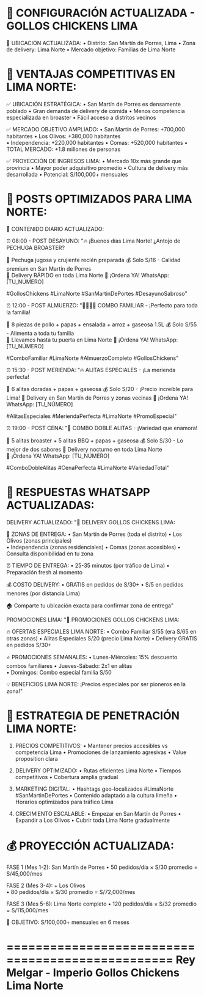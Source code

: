 🏢 CONFIGURACIÓN ACTUALIZADA - GOLLOS CHICKENS LIMA
==================================================

📍 UBICACIÓN ACTUALIZADA:
• Distrito: San Martín de Porres, Lima
• Zona de delivery: Lima Norte
• Mercado objetivo: Familias de Lima Norte

🎯 VENTAJAS COMPETITIVAS EN LIMA NORTE:
======================================

✅ UBICACIÓN ESTRATÉGICA:
• San Martín de Porres es densamente poblado
• Gran demanda de delivery de comida
• Menos competencia especializada en broaster
• Fácil acceso a distritos vecinos

✅ MERCADO OBJETIVO AMPLIADO:
• San Martín de Porres: +700,000 habitantes
• Los Olivos: +380,000 habitantes  
• Independencia: +220,000 habitantes
• Comas: +520,000 habitantes
• TOTAL MERCADO: +1.8 millones de personas

✅ PROYECCIÓN DE INGRESOS LIMA:
• Mercado 10x más grande que provincia
• Mayor poder adquisitivo promedio
• Cultura de delivery más desarrollada
• Potencial: S/100,000+ mensuales

🚀 POSTS OPTIMIZADOS PARA LIMA NORTE:
====================================

📅 CONTENIDO DIARIO ACTUALIZADO:

⏰ 08:00 - POST DESAYUNO:
"🔥 ¡Buenos días Lima Norte! ¿Antojo de PECHUGA BROASTER?

🍗 Pechuga jugosa y crujiente recién preparada
💰 Solo S/16 - Calidad premium en San Martín de Porres  
📍 Delivery RÁPIDO en toda Lima Norte
🚀 ¡Ordena YA! WhatsApp: [TU_NÚMERO]

#GollosChickens #LimaNorte #SanMartinDePortes #DesayunoSabroso"

⏰ 12:00 - POST ALMUERZO:
"👨‍👩‍👧‍👦 COMBO FAMILIAR - ¡Perfecto para toda la familia!

🍗 8 piezas de pollo + papas + ensalada + arroz + gaseosa 1.5L
💰 Solo S/55 - Alimenta a toda tu familia  
📍 Llevamos hasta tu puerta en Lima Norte
🚀 ¡Ordena YA! WhatsApp: [TU_NÚMERO]

#ComboFamiliar #LimaNorte #AlmuerzoCompleto #GollosChickens"

⏰ 15:30 - POST MERIENDA:
"🔥 ALITAS ESPECIALES - ¡La merienda perfecta!

🍗 6 alitas doradas + papas + gaseosa
💰 Solo S/20 - ¡Precio increíble para Lima!
📍 Delivery en San Martín de Porres y zonas vecinas
🚀 ¡Ordena YA! WhatsApp: [TU_NÚMERO]

#AlitasEspeciales #MeriendaPerfecta #LimaNorte #PromoEspecial"

⏰ 19:00 - POST CENA:
"🌙 COMBO DOBLE ALITAS - ¡Variedad que enamora!

🍗 5 alitas broaster + 5 alitas BBQ + papas + gaseosa
💰 Solo S/30 - Lo mejor de dos sabores
📍 Delivery nocturno en toda Lima Norte  
🚀 ¡Ordena YA! WhatsApp: [TU_NÚMERO]

#ComboDobleAlitas #CenaPerfecta #LimaNorte #VariedadTotal"

🤖 RESPUESTAS WHATSAPP ACTUALIZADAS:
===================================

DELIVERY ACTUALIZADO:
"🚚 DELIVERY GOLLOS CHICKENS LIMA:

📍 ZONAS DE ENTREGA:
• San Martín de Porres (toda el distrito)
• Los Olivos (zonas principales)  
• Independencia (zonas residenciales)
• Comas (zonas accesibles)
• Consulta disponibilidad en tu zona

⏰ TIEMPO DE ENTREGA:
• 25-35 minutos (por tráfico de Lima)
• Preparación fresh al momento

💰 COSTO DELIVERY:
• GRATIS en pedidos de S/30+
• S/5 en pedidos menores (por distancia Lima)

🏠 Comparte tu ubicación exacta para confirmar zona de entrega"

PROMOCIONES LIMA:
"🎉 PROMOCIONES GOLLOS CHICKENS LIMA:

🔥 OFERTAS ESPECIALES LIMA NORTE:
• Combo Familiar S/55 (era S/65 en otras zonas)
• Alitas Especiales S/20 (precio Lima Norte)
• Delivery GRATIS en pedidos S/30+

⭐ PROMOCIONES SEMANALES:
• Lunes-Miércoles: 15% descuento combos familiares
• Jueves-Sábado: 2x1 en alitas  
• Domingos: Combo especial familia S/50

💡 BENEFICIOS LIMA NORTE:
¡Precios especiales por ser pioneros en la zona!"

🎯 ESTRATEGIA DE PENETRACIÓN LIMA NORTE:
======================================

1. PRECIOS COMPETITIVOS:
   • Mantener precios accesibles vs competencia Lima
   • Promociones de lanzamiento agresivas
   • Value proposition clara

2. DELIVERY OPTIMIZADO:
   • Rutas eficientes Lima Norte
   • Tiempos competitivos 
   • Cobertura amplia gradual

3. MARKETING DIGITAL:
   • Hashtags geo-localizados #LimaNorte #SanMartinDePortes
   • Contenido adaptado a la cultura limeña
   • Horarios optimizados para tráfico Lima

4. CRECIMIENTO ESCALABLE:
   • Empezar en San Martín de Porres
   • Expandir a Los Olivos
   • Cubrir toda Lima Norte gradualmente

💰 PROYECCIÓN ACTUALIZADA:
=========================

FASE 1 (Mes 1-2): San Martín de Porres
• 50 pedidos/día × S/30 promedio = S/45,000/mes

FASE 2 (Mes 3-4): + Los Olivos  
• 80 pedidos/día × S/30 promedio = S/72,000/mes

FASE 3 (Mes 5-6): Lima Norte completo
• 120 pedidos/día × S/32 promedio = S/115,000/mes

🎯 OBJETIVO: S/100,000+ mensuales en 6 meses

=================================================
Rey Melgar - Imperio Gollos Chickens Lima Norte
=================================================